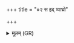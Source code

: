 +++
title = "०२ स इद् व्याघ्रो"

+++
<details><summary>मूलम् (GR)</summary>

स इद् व्याघ्रो भवत्य्  
अथो सिंहो अथो वृषा  
सर्वा दिशो वि राजति +++(Bhatt. omits this pāda)+++  
यो बिभर्तीमं मणिम् ॥
</details>
